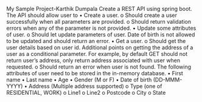 My Sample Project-Karthik Dumpala
Create a REST API using spring boot. The API should allow user to
• Create a user.
o Should create a user successfully when all parameters are
provided.
o Should return validation errors when any of the parameter is
not provided.
• Update some attributes of user.
o Should let update parameters of user. Date of birth is not
allowed to be updated and should return an error.
• Get a user.
o Should get the user details based on user id. Additional
points on getting the address of a user as a conditional
parameter. For example, by default GET should not return
user’s address, only return address associated with user
when requested.
o Should return an error when user is not found.
The following attributes of user need to be stored in the in-memory
database.
• First name
• Last name
• Age
• Gender (M or F)
• Date of birth (DD-MMM-YYYY)
• Address (Multiple address supported)
o Type (one of RESIDENTIAL, WORK)
o Line1
o Line2
o Postcode
o City
o State

